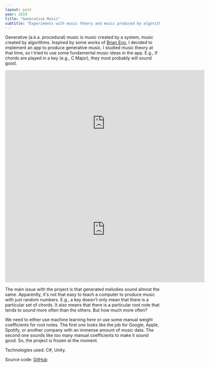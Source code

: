 ```yaml
---
layout: post
year: 2019
title: "Generative Music"
subtitle: "Experiments with music theory and music produced by algorithms"
---
```


Generative (a.k.a. procedural) music is music created by a system, music created by algorithms. Inspired by some works of [Brian Eno](https://en.wikipedia.org/wiki/Brian_Eno), I decided to implement an app to produce generative music. I studied music theory at that time, so I tried to use some fundamental music ideas in the app. E.g., if chords are played in a key (e.g., C Major), they most probably will sound good.

<iframe width="650" height="346" src="https://www.youtube.com/embed/8z5i2JQDt9s" frameborder="0" allow="accelerometer; autoplay; clipboard-write; encrypted-media; gyroscope; picture-in-picture" allowfullscreen></iframe>

<iframe width="650" height="346" src="https://www.youtube.com/embed/SjmrtRajBBE" frameborder="0" allow="accelerometer; autoplay; clipboard-write; encrypted-media; gyroscope; picture-in-picture" allowfullscreen></iframe>

The main issue with the project is that generated melodies sound almost the same. Apparently, it's not that easy to teach a computer to produce music with just random numbers. E.g., a key doesn't only mean that there is a particular set of chords. It also means that there is a particular root note that tends to sound more often than the others. But how much more often?

We need to either use machine learning here or use some manual weight coefficients for root notes. The first one looks like the job for Google, Apple, Spotify, or another company with an immense amount of music data. The second one sounds like too many manual coefficients to make it sound good. So, the project is frozen at the moment.

Technologies used: C#, Unity.

Source code: [GitHub](https://github.com/binary-machinery/GenerativeMusic)
